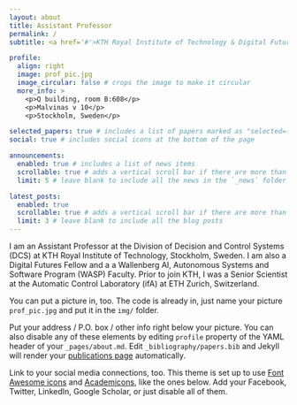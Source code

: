 ```yaml
---
layout: about
title: Assistant Professor
permalink: /
subtitle: <a href='#'>KTH Royal Institute of Technology & Digital Futures</a>. giubel (at) kth .se

profile:
  align: right
  image: prof_pic.jpg
  image_circular: false # crops the image to make it circular
  more_info: >
    <p>Q building, room B:608</p>
    <p>Malvinas v 10</p>
    <p>Stockholm, Sweden</p>

selected_papers: true # includes a list of papers marked as "selected={true}"
social: true # includes social icons at the bottom of the page

announcements:
  enabled: true # includes a list of news items
  scrollable: true # adds a vertical scroll bar if there are more than 3 news items
  limit: 5 # leave blank to include all the news in the `_news` folder

latest_posts:
  enabled: true
  scrollable: true # adds a vertical scroll bar if there are more than 3 new posts items
  limit: 3 # leave blank to include all the blog posts
---
```


I am an Assistant Professor at the Division of Decision and Control Systems (DCS) at KTH Royal Institute of Technology, Stockholm, Sweden. I am also a Digital Futures Fellow and a a Wallenberg AI, Autonomous Systems and Software Program (WASP) Faculty. Prior to join KTH, I was a Senior Scientist at the Automatic Control Laboratory (ifA) at ETH Zurich, Switzerland. 

You can put a picture in, too. The code is already in, just name your picture `prof_pic.jpg` and put it in the `img/` folder.

Put your address / P.O. box / other info right below your picture. You can also disable any of these elements by editing `profile` property of the YAML header of your `_pages/about.md`. Edit `_bibliography/papers.bib` and Jekyll will render your [publications page](/al-folio/publications/) automatically.

Link to your social media connections, too. This theme is set up to use [Font Awesome icons](https://fontawesome.com/) and [Academicons](https://jpswalsh.github.io/academicons/), like the ones below. Add your Facebook, Twitter, LinkedIn, Google Scholar, or just disable all of them.
